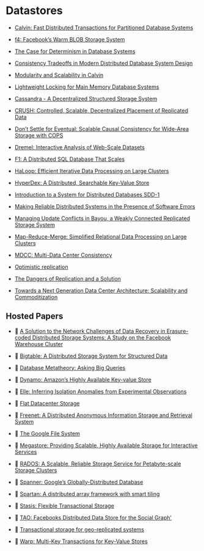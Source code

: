 # Datastores

* [Calvin: Fast Distributed Transactions for Partitioned Database Systems](http://cs.yale.edu/homes/thomson/publications/calvin-sigmod12.pdf)

* [f4: Facebook’s Warm BLOB Storage System](https://www.usenix.org/system/files/conference/osdi14/osdi14-paper-muralidhar.pdf)

* [The Case for Determinism in Database Systems](http://cs-www.cs.yale.edu/homes/dna/papers/determinism-vldb10.pdf)

* [Consistency Tradeoffs in Modern Distributed Database System Design](http://cs-www.cs.yale.edu/homes/dna/papers/abadi-pacelc.pdf)

* [Modularity and Scalability in Calvin](http://sites.computer.org/debull/A13june/calvin1.pdf)

* [Lightweight Locking for Main Memory Database Systems](http://cs-www.cs.yale.edu/homes/dna/papers/vll-vldb13.pdf)

* [Cassandra - A Decentralized Structured Storage System](http://citeseerx.ist.psu.edu/viewdoc/download?doi=10.1.1.161.6751&rep=rep1&type=pdf)

* [CRUSH: Controlled, Scalable, Decentralized Placement of Replicated Data](http://www.ssrc.ucsc.edu/Papers/weil-sc06.pdf)

* [Don’t Settle for Eventual: Scalable Causal Consistency for Wide-Area Storage with COPS](http://www.cs.cmu.edu/~dga/papers/cops-sosp2011.pdf)

* [Dremel: Interactive Analysis of Web-Scale Datasets](http://static.googleusercontent.com/media/research.google.com/en/us/pubs/archive/36632.pdf)

* [F1: A Distributed SQL Database That Scales](http://static.googleusercontent.com/media/research.google.com/en/us/pubs/archive/41344.pdf)

* [HaLoop: Efficient Iterative Data Processing on Large Clusters](http://www.ics.uci.edu/~yingyib/papers/HaLoop_camera_ready.pdf)

* [HyperDex: A Distributed, Searchable Key-Value Store](https://cs.uwaterloo.ca/~bernard/hyperdex.pdf)

* [Introduction to a System for Distributed Databases SDD-1](http://www.few.vu.nl/~kgr700/sdd1.pdf)

* [Making Reliable Distributed Systems in the Presence of Software Errors](http://www.erlang.org/download/armstrong_thesis_2003.pdf)

* [Managing Update Conflicts in Bayou, a Weakly Connected Replicated Storage System](http://zoo.cs.yale.edu/classes/cs422/2013/bib/terry95managing.pdf)

* [Map-Reduce-Merge: Simplified Relational Data Processing on Large Clusters](http://www.cs.duke.edu/courses/cps399.28/current/papers/sigmod07-YangDasdanEtAl-map_reduce_merge.pdf)

* [MDCC: Multi-Data Center Consistency](https://amplab.cs.berkeley.edu/wp-content/uploads/2013/03/mdcc-eurosys13.pdf)

* [Optimistic replication](http://pages.cs.wisc.edu/~remzi/Classes/739/Spring2004/Papers/optimistic-survey.pdf)

* [The Dangers of Replication and a Solution](http://citeseerx.ist.psu.edu/viewdoc/download?doi=10.1.1.21.2707&rep=rep1&type=pdf)

* [Towards a Next Generation Data Center Architecture: Scalability and Commoditization](http://research.microsoft.com/pubs/79348/presto27-greenberg.pdf)

## Hosted Papers

* :scroll: [A Solution to the Network Challenges of Data Recovery in Erasure-coded Distributed Storage Systems: A Study on the Facebook Warehouse Cluster](network-challenges-of-data-recovery-in-erasure-coded-distributed-storage-systems.pdf)

* :scroll: [Bigtable: A Distributed Storage System for Structured Data](bigtable-a-distributed-storage-system-for-structured-data.pdf)

* :scroll: [Database Metatheory: Asking Big Queries](database-metatheory--asking-the-big-queries.pdf)

* :scroll: [Dynamo: Amazon’s Highly Available Key-value Store](dynamo-amazons-highly-available-key-value-store.pdf)

* :scroll: [Elle: Inferring Isolation Anomalies from Experimental Observations](elle-inferring-isolation-anomalies-from-experimental-observations.pdf)

* :scroll: [Flat Datacenter Storage](flat-datacenter-storage.pdf)

* :scroll: [Freenet: A Distributed Anonymous Information Storage and Retrieval System](freenet-a-distributed-anonymous-information-and-retrieval-system.pdf)

* :scroll: [The Google File System](the-google-file-system.pdf)

* :scroll: [Megastore: Providing Scalable, Highly Available Storage for Interactive Services](megastore-providing-scalable-highly-available-storage-for-interactive-services.pdf)

* :scroll: [RADOS: A Scalable, Reliable Storage Service for Petabyte-scale Storage Clusters](rados-a-scalable-reliable-storage-service-for-petabyte-scale-storage-clusters.pdf)

* :scroll: [Spanner: Google’s Globally-Distributed Database](spanner-google's-globally-distributed-database.pdf)

* :scroll: [Spartan: A distributed array framework with smart tiling](spartan-a-distributed-array-framework-with-smart-tiling.pdf)

* :scroll: [Stasis: Flexible Transactional Storage](stasis-flexible-transactional-storage.pdf)

* :scroll: [TAO: Facebooks Distributed Data Store for the Social Graph'](tao-facebook-distributed-datastore.pdf)

* :scroll: [Transactional storage for geo-replicated systems](transactional-storage-for-geo-replicated-systems.pdf)

* :scroll: [Warp: Multi-Key Transactions for Key-Value Stores](warp-multi-key-transactions-for-key-value-stores.pdf)

